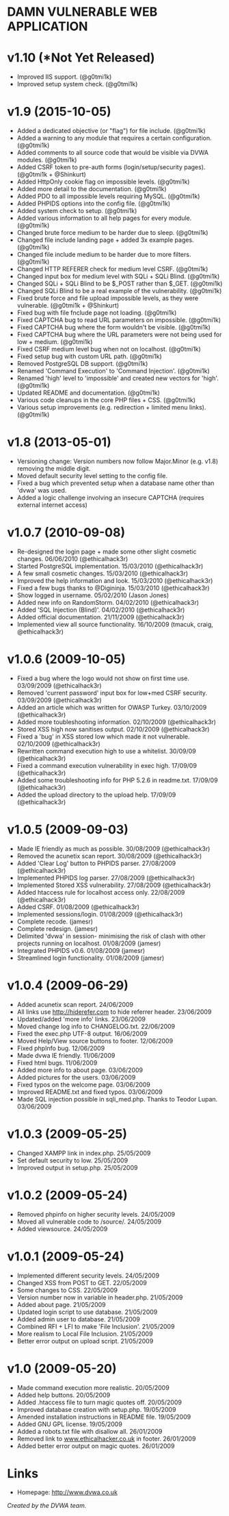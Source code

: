 # DAMN VULNERABLE WEB APPLICATION

# v1.10 (\*Not Yet Released)

- Improved IIS support. (@g0tmi1k)
- Improved setup system check. (@g0tmi1k)

# v1.9 (2015-10-05)

- Added a dedicated objective (or "flag") for file include. (@g0tmi1k)
- Added a warning to any module that requires a certain configuration. (@g0tmi1k)
- Added comments to all source code that would be visible via DVWA modules. (@g0tmi1k)
- Added CSRF token to pre-auth forms (login/setup/security pages). (@g0tmi1k + @Shinkurt)
- Added HttpOnly cookie flag on impossible levels. (@g0tmi1k)
- Added more detail to the documentation. (@g0tmi1k)
- Added PDO to all impossible levels requiring MySQL. (@g0tmi1k)
- Added PHPIDS options into the config file. (@g0tmi1k)
- Added system check to setup. (@g0tmi1k)
- Added various information to all help pages for every module. (@g0tmi1k)
- Changed brute force medium to be harder due to sleep. (@g0tmi1k)
- Changed file include landing page + added 3x example pages. (@g0tmi1k)
- Changed file include medium to be harder due to more filters. (@g0tmi1k)
- Changed HTTP REFERER check for medium level CSRF. (@g0tmi1k)
- Changed input box for medium level with SQLi + SQLi Blind. (@g0tmi1k)
- Changed SQLi + SQLi Blind to be $\_POST rather than $\_GET. (@g0tmi1k)
- Changed SQLi Blind to be a real example of the vulnerability. (@g0tmi1k)
- Fixed brute force and file upload impossible levels, as they were vulnerable. (@g0tmi1k + @Shinkurt)
- Fixed bug with file fnclude page not loading. (@g0tmi1k)
- Fixed CAPTCHA bug to read URL parameters on impossible. (@g0tmi1k)
- Fixed CAPTCHA bug where the form wouldn't be visible. (@g0tmi1k)
- Fixed CAPTCHA bug where the URL parameters were not being used for low + medium. (@g0tmi1k)
- Fixed CSRF medium level bug when not on localhost. (@g0tmi1k)
- Fixed setup bug with custom URL path. (@g0tmi1k)
- Removed PostgreSQL DB support. (@g0tmi1k)
- Renamed 'Command Execution' to 'Command Injection'. (@g0tmi1k)
- Renamed 'high' level to 'impossible' and created new vectors for 'high'. (@g0tmi1k)
- Updated README and documentation. (@g0tmi1k)
- Various code cleanups in the core PHP files + CSS. (@g0tmi1k)
- Various setup improvements (e.g. redirection + limited menu links). (@g0tmi1k)

# v1.8 (2013-05-01)

- Versioning change: Version numbers now follow Major.Minor (e.g. v1.8) removing the middle digit.
- Moved default security level setting to the config file.
- Fixed a bug which prevented setup when a database name other than 'dvwa' was used.
- Added a logic challenge involving an insecure CAPTCHA (requires external internet access)

# v1.0.7 (2010-09-08)

- Re-designed the login page + made some other slight cosmetic changes. 06/06/2010 (@ethicalhack3r)
- Started PostgreSQL implementation. 15/03/2010 (@ethicalhack3r)
- A few small cosmetic changes. 15/03/2010 (@ethicalhack3r)
- Improved the help information and look. 15/03/2010 (@ethicalhack3r)
- Fixed a few bugs thanks to @Digininja. 15/03/2010 (@ethicalhack3r)
- Show logged in username. 05/02/2010 (Jason Jones)
- Added new info on RandomStorm. 04/02/2010 (@ethicalhack3r)
- Added 'SQL Injection (Blind)'. 04/02/2010 (@ethicalhack3r)
- Added official documentation. 21/11/2009 (@ethicalhack3r)
- Implemented view all source functionality. 16/10/2009 (tmacuk, craig, @ethicalhack3r)

# v1.0.6 (2009-10-05)

- Fixed a bug where the logo would not show on first time use. 03/09/2009 (@ethicalhack3r)
- Removed 'current password' input box for low+med CSRF security. 03/09/2009 (@ethicalhack3r)
- Added an article which was written for OWASP Turkey. 03/10/2009 (@ethicalhack3r)
- Added more toubleshooting information. 02/10/2009 (@ethicalhack3r)
- Stored XSS high now sanitises output. 02/10/2009 (@ethicalhack3r)
- Fixed a 'bug' in XSS stored low which made it not vulnerable. 02/10/2009 (@ethicalhack3r)
- Rewritten command execution high to use a whitelist. 30/09/09 (@ethicalhack3r)
- Fixed a command execution vulnerability in exec high. 17/09/09 (@ethicalhack3r)
- Added some troubleshooting info for PHP 5.2.6 in readme.txt. 17/09/09 (@ethicalhack3r)
- Added the upload directory to the upload help. 17/09/09 (@ethicalhack3r)

# v1.0.5 (2009-09-03)

- Made IE friendly as much as possible. 30/08/2009 (@ethicalhack3r)
- Removed the acunetix scan report. 30/08/2009 (@ethicalhack3r)
- Added 'Clear Log' button to PHPIDS parser. 27/08/2009 (@ethicalhack3r)
- Implemented PHPIDS log parser. 27/08/2009 (@ethicalhack3r)
- Implemented Stored XSS vulnerability. 27/08/2009 (@ethicalhack3r)
- Added htaccess rule for localhost access only. 22/08/2009 (@ethicalhack3r)
- Added CSRF. 01/08/2009 (@ethicalhack3r)
- Implemented sessions/login. 01/08/2009 (@ethicalhack3r)
- Complete recode. (jamesr)
- Complete redesign. (jamesr)
- Delimited 'dvwa' in session- minimising the risk of clash with other projects running on localhost. 01/08/2009 (jamesr)
- Integrated PHPIDS v0.6. 01/08/2009 (jamesr)
- Streamlined login functionality. 01/08/2009 (jamesr)

# v1.0.4 (2009-06-29)

- Added acunetix scan report. 24/06/2009
- All links use http://hiderefer.com to hide referrer header. 23/06/2009
- Updated/added 'more info' links. 23/06/2009
- Moved change log info to CHANGELOG.txt. 22/06/2009
- Fixed the exec.php UTF-8 output. 16/06/2009
- Moved Help/View source buttons to footer. 12/06/2009
- Fixed phpInfo bug. 12/06/2009
- Made dvwa IE friendly. 11/06/2009
- Fixed html bugs. 11/06/2009
- Added more info to about page. 03/06/2009
- Added pictures for the users. 03/06/2009
- Fixed typos on the welcome page. 03/06/2009
- Improved README.txt and fixed typos. 03/06/2009
- Made SQL injection possible in sqli_med.php. Thanks to Teodor Lupan. 03/06/2009

# v1.0.3 (2009-05-25)

- Changed XAMPP link in index.php. 25/05/2009
- Set default security to low. 25/05/2009
- Improved output in setup.php. 25/05/2009

# v1.0.2 (2009-05-24)

- Removed phpinfo on higher security levels. 24/05/2009
- Moved all vulnerable code to /source/. 24/05/2009
- Added viewsource. 24/05/2009

# v1.0.1 (2009-05-24)

- Implemented different security levels. 24/05/2009
- Changed XSS from POST to GET. 22/05/2009
- Some changes to CSS. 22/05/2009
- Version number now in variable in header.php. 21/05/2009
- Added about page. 21/05/2009
- Updated login script to use database. 21/05/2009
- Added admin user to database. 21/05/2009
- Combined RFI + LFI to make 'File Inclusion'. 21/05/2009
- More realism to Local File Inclusion. 21/05/2009
- Better error output on upload script. 21/05/2009

# v1.0 (2009-05-20)

- Made command execution more realistic. 20/05/2009
- Added help buttons. 20/05/2009
- Added .htaccess file to turn magic quotes off. 20/05/2009
- Improved database creation with setup.php. 19/05/2009
- Amended installation instructions in README file. 19/05/2009
- Added GNU GPL license. 19/05/2009
- Added a robots.txt file with disallow all. 26/01/2009
- Removed link to www.ethicalhacker.co.uk in footer. 26/01/2009
- Added better error output on magic quotes. 26/01/2009

# Links

- Homepage: http://www.dvwa.co.uk

_Created by the DVWA team._
